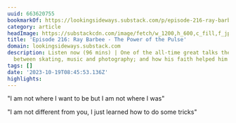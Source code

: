 ```yaml
---
uuid: 663620755
bookmarkOf: https://lookingsideways.substack.com/p/episode-216-ray-barbee-the-power#details
category: article
headImage: https://substackcdn.com/image/fetch/w_1200,h_600,c_fill,f_jpg,q_auto:good,fl_progressive:steep,g_auto/https%3A%2F%2Fsubstack-post-media.s3.amazonaws.com%2Fpublic%2Fimages%2Fe7c9c41a-d640-4fcf-b869-3f660ed7ba3b_2000x1333.jpeg
title: 'Episode 216: Ray Barbee - The Power of the Pulse'
domain: lookingsideways.substack.com
description: Listen now (96 mins) | One of the all-time great talks the connection
  between skating, music and photography; and how his faith helped him navigate fame.
tags: []
date: '2023-10-19T08:45:53.136Z'
highlights: 
---
```


"I am not where I want to be but I am not where I was"

"I am not different from you, I just learned how to do some tricks"

